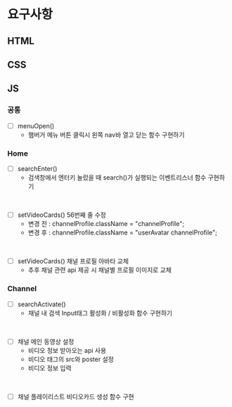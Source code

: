# 요구사항

## HTML

## CSS

## JS
### 공통
- [ ] menuOpen()
    - 햄버거 메뉴 버튼 클릭시 왼쪽 nav바 열고 닫는 함수 구현하기

### Home
- [ ] searchEnter()
    - 검색창에서 엔터키 눌렀을 때 search()가 실행되는 이벤트리스너 함수 구현하기

<br>

- [ ] setVideoCards() 56번째 줄 수정
    - 변경 전 : channelProfile.className = "channelProfile";
    - 변경 후 : channelProfile.className = "userAvatar channelProfile";

<br>

- [ ] setVideoCards() 채널 프로필 아바타 교체
    - 추후 채널 관련 api 제공 시 채널별 프로필 이미지로 교체

### Channel
- [ ] searchActivate()
    - 채널 내 검색 Input태그 활성화 / 비활성화 함수 구현하기

<br>

- [ ] 채널 메인 동영상 설정
    - 비디오 정보 받아오는 api 사용
    - 비디오 태그의 src와 poster 설정
    - 비디오 정보 입력

<br>

- [ ] 채널 플레이리스트 비디오카드 생성 함수 구현